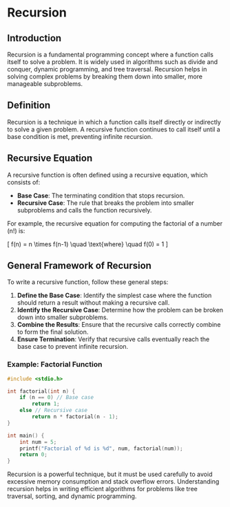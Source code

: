 # Recursion

## Introduction
Recursion is a fundamental programming concept where a function calls itself to solve a problem. It is widely used in algorithms such as divide and conquer, dynamic programming, and tree traversal. Recursion helps in solving complex problems by breaking them down into smaller, more manageable subproblems.

## Definition
Recursion is a technique in which a function calls itself directly or indirectly to solve a given problem. A recursive function continues to call itself until a base condition is met, preventing infinite recursion.

## Recursive Equation
A recursive function is often defined using a recursive equation, which consists of:
- **Base Case**: The terminating condition that stops recursion.
- **Recursive Case**: The rule that breaks the problem into smaller subproblems and calls the function recursively.

For example, the recursive equation for computing the factorial of a number (n!) is:

\[ f(n) = n \times f(n-1) \quad \text{where} \quad f(0) = 1 \]

## General Framework of Recursion
To write a recursive function, follow these general steps:

1. **Define the Base Case**: Identify the simplest case where the function should return a result without making a recursive call.
2. **Identify the Recursive Case**: Determine how the problem can be broken down into smaller subproblems.
3. **Combine the Results**: Ensure that the recursive calls correctly combine to form the final solution.
4. **Ensure Termination**: Verify that recursive calls eventually reach the base case to prevent infinite recursion.

### Example: Factorial Function
```c
#include <stdio.h>

int factorial(int n) {
    if (n == 0) // Base case
        return 1;
    else // Recursive case
        return n * factorial(n - 1);
}

int main() {
    int num = 5;
    printf("Factorial of %d is %d", num, factorial(num));
    return 0;
}
```

Recursion is a powerful technique, but it must be used carefully to avoid excessive memory consumption and stack overflow errors. Understanding recursion helps in writing efficient algorithms for problems like tree traversal, sorting, and dynamic programming.
